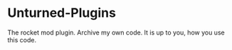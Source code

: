# Unturned-Plugins
The rocket mod plugin. Archive my own code.
It is up to you, how you use this code.
